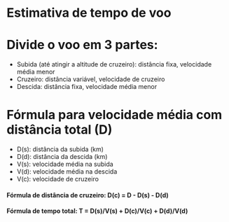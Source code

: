 # Estimativa de tempo de voo
# Divide o voo em 3 partes:
- Subida (até atingir a altitude de cruzeiro): distância fixa, velocidade média menor
- Cruzeiro: distância variável, velocidade de cruzeiro
- Descida: distância fixa, velocidade média menor

# Fórmula para velocidade média com distância total (D)
- D(s): distância da subida (km)
- D(d): distância da descida (km)
- V(s): velocidade média na subida
- V(d): velocidade média na descida
- V(c): velocidade de cruzeiro

#### Fórmula de distância de cruzeiro: D(c) = D - D(s) - D(d)

#### Fórmula de tempo total: T = D(s)/V(s) + D(c)/V(c) + D(d)/V(d)
